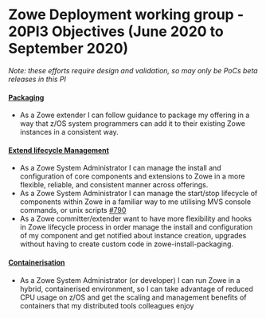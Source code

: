 # Zowe Deployment working group - 20PI3 Objectives (June 2020 to September 2020)

*Note: these efforts require design and validation, so may only be PoCs  beta releases in this PI* 

#### [Packaging](https://github.com/zowe/zowe-install-packaging/issues/1440)
* As a Zowe extender I can follow guidance to package my offering in a way that z/OS system programmers can add it to their existing Zowe instances in a consistent way.

#### [Extend lifecycle Management](https://github.com/zowe/zowe-install-packaging/issues/1440)
* As a Zowe System Administrator I can manage the install and configuration of core components and extensions to Zowe in a more flexible, reliable, and consistent manner across offerings.
* As a Zowe System Administrator I can manage the start/stop lifecycle of components within Zowe in a familiar way to me utilising MVS console commands, or unix scripts [#790](https://github.com/zowe/zowe-install-packaging/issues/790)
* As a Zowe committer/extender want to have more flexibility and hooks in Zowe lifecycle process in order manage the install and configuration of my component and get notified about instance creation, upgrades without having to create custom code in zowe-install-packaging.

#### [Containerisation](https://github.com/zowe/zowe-install-packaging/issues/793)
* As a Zowe System Administrator (or developer) I can run Zowe in a hybrid, containerised environment, so I can take advantage of reduced CPU usage on z/OS and get the scaling and management benefits of containers that my distributed tools colleagues enjoy